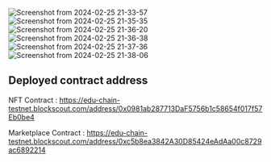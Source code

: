 
![Screenshot from 2024-02-25 21-33-57](https://github.com/Thackermahima/Lucky-panda/assets/81761152/78a3055f-a8bc-4fb5-a0d5-0b6bb3cb26bd)
![Screenshot from 2024-02-25 21-35-35](https://github.com/Thackermahima/Lucky-panda/assets/81761152/5dbccf36-2f53-4595-8d14-40e994d99402)
![Screenshot from 2024-02-25 21-36-20](https://github.com/Thackermahima/Lucky-panda/assets/81761152/9a45cffe-0701-4efd-a5e3-e5370a0ffa8d)
![Screenshot from 2024-02-25 21-36-38](https://github.com/Thackermahima/Lucky-panda/assets/81761152/573c75c4-bac4-4f43-baed-41d1986a0b6e)
![Screenshot from 2024-02-25 21-37-36](https://github.com/Thackermahima/Lucky-panda/assets/81761152/0eced1b1-6573-4873-b970-e54c10920d96)
![Screenshot from 2024-02-25 21-38-06](https://github.com/Thackermahima/Lucky-panda/assets/81761152/28add316-13a2-4141-b13a-3f789b2b1634)



## Deployed contract address

NFT Contract  : https://edu-chain-testnet.blockscout.com/address/0x0981ab287713DaF5756b1c58654f017f57Eb0be4

Marketplace Contract :  https://edu-chain-testnet.blockscout.com/address/0xc5b8ea3842A30D85424eAdAa00c8729ac6892214





